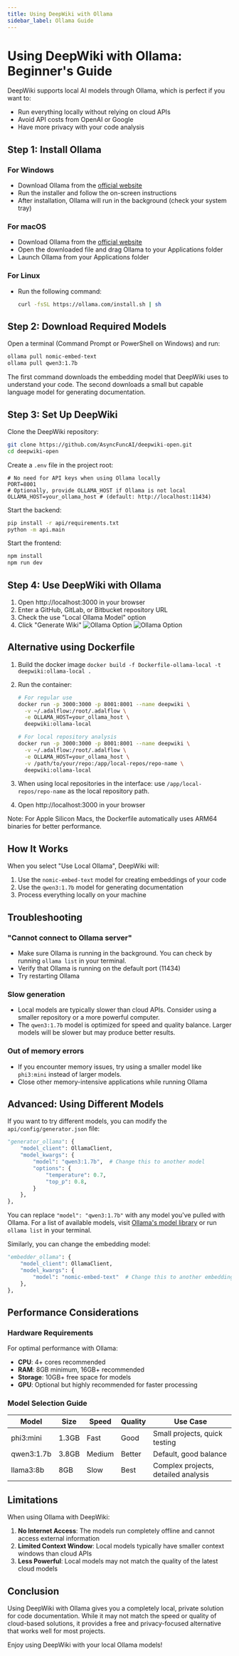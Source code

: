 ```yaml
---
title: Using DeepWiki with Ollama
sidebar_label: Ollama Guide
---
```


# Using DeepWiki with Ollama: Beginner's Guide

DeepWiki supports local AI models through Ollama, which is perfect if you want to:

- Run everything locally without relying on cloud APIs
- Avoid API costs from OpenAI or Google
- Have more privacy with your code analysis

## Step 1: Install Ollama

### For Windows
- Download Ollama from the [official website](https://ollama.com/download)
- Run the installer and follow the on-screen instructions
- After installation, Ollama will run in the background (check your system tray)

### For macOS
- Download Ollama from the [official website](https://ollama.com/download)
- Open the downloaded file and drag Ollama to your Applications folder
- Launch Ollama from your Applications folder

### For Linux
- Run the following command:
  ```bash
  curl -fsSL https://ollama.com/install.sh | sh
  ```

## Step 2: Download Required Models

Open a terminal (Command Prompt or PowerShell on Windows) and run:

```bash
ollama pull nomic-embed-text
ollama pull qwen3:1.7b
```

The first command downloads the embedding model that DeepWiki uses to understand your code. The second downloads a small but capable language model for generating documentation.

## Step 3: Set Up DeepWiki

Clone the DeepWiki repository:
```bash
git clone https://github.com/AsyncFuncAI/deepwiki-open.git
cd deepwiki-open
```

Create a `.env` file in the project root:
```
# No need for API keys when using Ollama locally
PORT=8001
# Optionally, provide OLLAMA_HOST if Ollama is not local
OLLAMA_HOST=your_ollama_host # (default: http://localhost:11434)
```

Start the backend:
```bash
pip install -r api/requirements.txt
python -m api.main
```

Start the frontend:
```bash
npm install
npm run dev
```

## Step 4: Use DeepWiki with Ollama

1. Open http://localhost:3000 in your browser
2. Enter a GitHub, GitLab, or Bitbucket repository URL
3. Check the use "Local Ollama Model" option
4. Click "Generate Wiki"
![Ollama Option](/screenshots/Ollama.png)
![Ollama Option](/screenshots/Ollama.png)

## Alternative using Dockerfile

1. Build the docker image `docker build -f Dockerfile-ollama-local -t deepwiki:ollama-local .`
2. Run the container:
   ```bash
   # For regular use
   docker run -p 3000:3000 -p 8001:8001 --name deepwiki \
     -v ~/.adalflow:/root/.adalflow \
     -e OLLAMA_HOST=your_ollama_host \
     deepwiki:ollama-local
   
   # For local repository analysis
   docker run -p 3000:3000 -p 8001:8001 --name deepwiki \
     -v ~/.adalflow:/root/.adalflow \
     -e OLLAMA_HOST=your_ollama_host \
     -v /path/to/your/repo:/app/local-repos/repo-name \
     deepwiki:ollama-local
   ```

3. When using local repositories in the interface: use `/app/local-repos/repo-name` as the local repository path.

4. Open http://localhost:3000 in your browser

Note: For Apple Silicon Macs, the Dockerfile automatically uses ARM64 binaries for better performance.

## How It Works

When you select "Use Local Ollama", DeepWiki will:

1. Use the `nomic-embed-text` model for creating embeddings of your code
2. Use the `qwen3:1.7b` model for generating documentation
3. Process everything locally on your machine

## Troubleshooting

### "Cannot connect to Ollama server"
- Make sure Ollama is running in the background. You can check by running `ollama list` in your terminal.
- Verify that Ollama is running on the default port (11434)
- Try restarting Ollama

### Slow generation
- Local models are typically slower than cloud APIs. Consider using a smaller repository or a more powerful computer.
- The `qwen3:1.7b` model is optimized for speed and quality balance. Larger models will be slower but may produce better results.

### Out of memory errors
- If you encounter memory issues, try using a smaller model like `phi3:mini` instead of larger models.
- Close other memory-intensive applications while running Ollama

## Advanced: Using Different Models

If you want to try different models, you can modify the `api/config/generator.json` file:

```python
"generator_ollama": {
    "model_client": OllamaClient,
    "model_kwargs": {
        "model": "qwen3:1.7b",  # Change this to another model
        "options": {
            "temperature": 0.7,
            "top_p": 0.8,
        }
    },
},
```

You can replace `"model": "qwen3:1.7b"` with any model you've pulled with Ollama. For a list of available models, visit [Ollama's model library](https://ollama.com/library) or run `ollama list` in your terminal.

Similarly, you can change the embedding model:

```python
"embedder_ollama": {
    "model_client": OllamaClient,
    "model_kwargs": {
        "model": "nomic-embed-text"  # Change this to another embedding model
    },
},
```

## Performance Considerations

### Hardware Requirements

For optimal performance with Ollama:
- **CPU**: 4+ cores recommended
- **RAM**: 8GB minimum, 16GB+ recommended
- **Storage**: 10GB+ free space for models
- **GPU**: Optional but highly recommended for faster processing

### Model Selection Guide

| Model | Size | Speed | Quality | Use Case |
|-------|------|-------|---------|----------|
| phi3:mini | 1.3GB | Fast | Good | Small projects, quick testing |
| qwen3:1.7b | 3.8GB | Medium | Better | Default, good balance |
| llama3:8b | 8GB | Slow | Best | Complex projects, detailed analysis |

## Limitations

When using Ollama with DeepWiki:

1. **No Internet Access**: The models run completely offline and cannot access external information
2. **Limited Context Window**: Local models typically have smaller context windows than cloud APIs
3. **Less Powerful**: Local models may not match the quality of the latest cloud models

## Conclusion

Using DeepWiki with Ollama gives you a completely local, private solution for code documentation. While it may not match the speed or quality of cloud-based solutions, it provides a free and privacy-focused alternative that works well for most projects.

Enjoy using DeepWiki with your local Ollama models!
